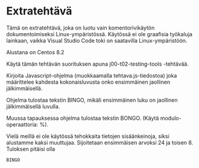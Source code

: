 # Extratehtävä

Tämä on extratehtävä, joka on luotu vain komentorivikäytön dokumentoimiseksi Linux-ympäristössä. Käytössä ei ole graafisia työkaluja lainkaan, vaikka Visual Studio Code toki on saatavilla Linux-ympäristöön.

Alustana on Centos 8.2

Käytä tämän tehtävän suorituksen apuna j00-t02-testing-tools -tehtävää.

Kirjoita Javascript-ohjelma (muokkaamalla tehtava.js-tiedostoa) joka määrittelee kahdesta kokonaisluvusta onko ensimmäinen jaollinen jälkimmäisellä. 

Ohjelma tulostaa tekstin BINGO, mikäli ensimmäinen luku on jaollinen jälkimmäisellä luvulla.

Muussa tapauksessa ohjelma tulostaa tekstin BONGO. (Käytä modulo-operaattoria: %).

Vielä meillä ei ole käytössä tehokkaita tietojen sisäänkeinoja, siksi alustamme kaksi muuttujaa. Sijoitetaan ensimmäisen arvoksi 24 ja toisen 8. Tuloksen pitäisi olla

```
BINGO
```

